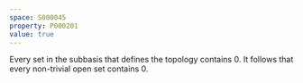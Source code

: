 ```yaml
---
space: S000045
property: P000201
value: true
---
```


Every set in the subbasis that defines the topology contains $0$. It follows that every non-trivial open set contains $0$.
